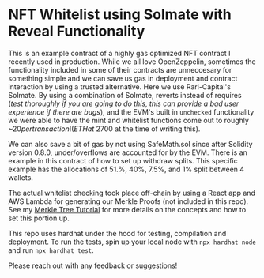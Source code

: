 # NFT Whitelist using Solmate with Reveal Functionality

This is an example contract of a highly gas optimized NFT contract I recently used in production. While we all love OpenZeppelin, sometimes the functionality included in some of their contracts are unneccesary for something simple and we can save us gas in deployment and contract interaction by using a trusted alternative. Here we use Rari-Capital's Solmate. By using a combination of Solmate, reverts instead of requires (*test thoroughly if you are going to do this, this can provide a bad user experience if there are bugs*), and the EVM's built in `unchecked` functionality we were able to have the mint and whitelist functions come out to roughly ~$20 per transaction! (ETH at ~$2700 at the time of writing this). 

We can also save a bit of gas by not using SafeMath.sol since after Solidity version 0.8.0, under/overflows are accounted for by the EVM. There is an example in this contract of how to set up withdraw splits. This specific example has the allocations of 51.%, 40%, 7.5%, and 1% split between 4 wallets.

The actual whitelist checking took place off-chain by using a React app and AWS Lambda for generating our Merkle Proofs (not included in this repo). See my [Merkle Tree Tutorial](https://github.com/0xMoJo7/merkle-tree-example) for more details on the concepts and how to set this portion up.

This repo uses hardhat under the hood for testing, compilation and deployment. To run the tests, spin up your local node with `npx hardhat node` and run `npx hardhat test`.

Please reach out with any feedback or suggestions!
